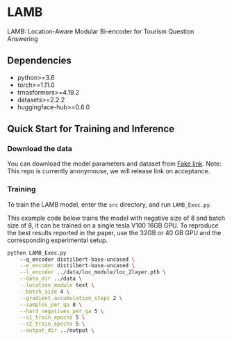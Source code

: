 # LAMB
LAMB: Location-Aware Modular Bi-encoder for Tourism Question Answering

## Dependencies

* python>=3.6
* torch>=1.11.0
* trnasformers>=4.19.2
* datasets>=2.2.2
* huggingface-hub>=0.6.0

## Quick Start for Training and Inference

### Download the data

You can download the model parameters and dataset from [Fake link]().
Note: This repo is currently anonymouse, we will release link on acceptance.

### Training

To train the LAMB model, enter the `src` directory, and run `LAMB_Exec.py`.

This example code below trains the model with negative size of 8 and batch size of 8, it can be trained on a single tesla V100 16GB GPU.
To reproduce the best results reported in the paper, use the 32GB or 40 GB GPU and the corresponding experimental setup.

```bash
python LAMB_Exec.py
    --q_encoder distilbert-base-uncased \
    --e_encoder distilbert-base-uncased \
    --l_encoder ../data/loc_module/loc_2layer.pth \
    --data_dir ../data \
    --location_module text \
    --batch_size 4 \
    --gradient_accumulation_steps 2 \
    --samples_per_qa 8 \
    --hard_negatives_per_qa 5 \
    --s1_train_epochs 5 \
    --s2_train_epochs 5 \
    --output_dir ../output \
```
